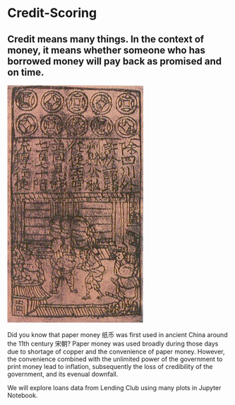 # Credit-Scoring
## Credit means many things.  In the context of money, it means whether someone who has borrowed money will pay back as promised and on time.
![title](images/Jiao_zi.jpg)

Did you know that paper money 纸币 was first used in ancient China around the 11th century 宋朝?  Paper money was used broadly during those days due to shortage of copper and the convenience of paper money.   However, the convenience combined with the unlimited power of the government to print money lead to inflation, subsequently the loss of credibility of the government, and its evenual downfall. 

We will explore loans data from Lending Club using many plots in Jupyter Notebook. 
